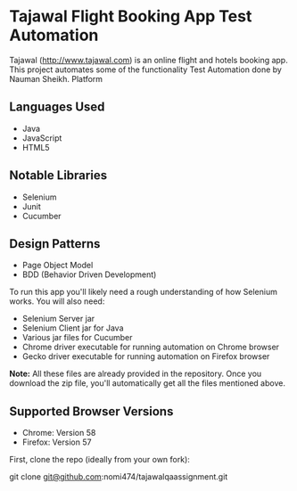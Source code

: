 <h1>Tajawal Flight Booking App Test Automation</h1>

Tajawal (http://www.tajawal.com) is an online flight and hotels booking app. This project automates some of the functionality 
Test Automation done by Nauman Sheikh.
Platform

<h2>Languages Used</h2>
<ul>
<li>Java</li>
<li>JavaScript</li>
<li>HTML5</li>
</ul>

<h2>Notable Libraries</h2>
<ul>
<li>Selenium</li>
<li>Junit</li>
<li>Cucumber</li>
</ul>

<h2>Design Patterns</h2>
<ul>
<li>Page Object Model</li>
<li>BDD (Behavior Driven Development)</li>
</ul>

To run this app you'll likely need a rough understanding of how Selenium works. You will also need: 
<ul>
<li>Selenium Server jar</li>
<li>Selenium Client jar for Java</li>
<li>Various jar files for Cucumber</li>
<li>Chrome driver executable for running automation on Chrome browser</li>
<li>Gecko driver executable for running automation on Firefox browser</li>
</ul>
<Strong>Note:</Strong> All these files are already provided in the repository. Once you download the zip file, you'll automatically get all the files mentioned above.

<h2>Supported Browser Versions</h2>
<ul>
<li>Chrome: Version 58</li>
<li>Firefox: Version 57 </li>
</ul>

First, clone the repo (ideally from your own fork):

git clone git@github.com:nomi474/tajawalqaassignment.git

